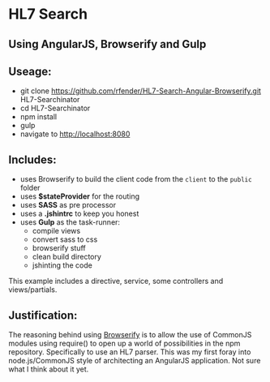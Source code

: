 # HL7 Search
## Using AngularJS, Browserify and Gulp

## Useage:

- git clone https://github.com/rfender/HL7-Search-Angular-Browserify.git HL7-Searchinator
- cd HL7-Searchinator
- npm install
- gulp
- navigate to [http://localhost:8080](http://localhost:8080)

## Includes:

  - uses Browserify to build the client code from the `client` to the `public` folder
  - uses **$stateProvider** for the routing
  - uses **SASS** as pre processor
  - uses a **.jshintrc** to keep you honest
  - uses **Gulp** as the task-runner:
  	- compile views
  	- convert sass to css
  	- browserify stuff
  	- clean build directory
  	- jshinting the code

This example includes a directive, service, some controllers and views/partials.

## Justification:

The reasoning behind using [Browserify](http://browserify.org/) is to allow the use of CommonJS modules using require() to open up a world of possibilities in the npm repository. Specifically to use an HL7 parser. This was my first foray into node.js/CommonJS style of architecting an AngularJS application. Not sure what I think about it yet.